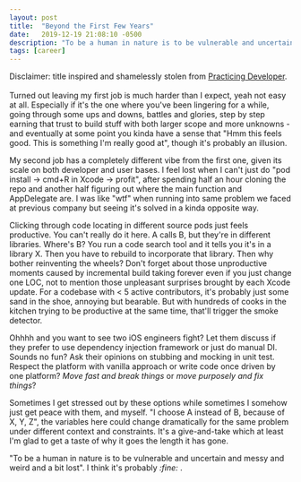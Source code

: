 ```yaml
---
layout: post
title:  "Beyond the First Few Years"
date:   2019-12-19 21:08:10 -0500
description: "To be a human in nature is to be vulnerable and uncertain and messy and weird and a bit los, same with leaving my first job."
tags: [career]
---
```

Disclaimer: title inspired and shamelessly stolen from [Practicing Developer](https://practicingdeveloper.com/2018/10/02/016-identity-beyond-the-first-few-years/).  
​  
Turned out leaving my first job is much harder than I expect, yeah not easy at all. Especially if it's the one where you've been lingering for a while, going through some ups and downs, battles and glories, step by step earning that trust to build stuff with both larger scope and more unknowns - and eventually at some point you kinda have a sense that "Hmm this feels good. This is something I'm really good at", though it's probably an illusion.  
  
My second job has a completely different vibe from the first one, given its scale on both developer and user bases. I feel lost when I can't just do "pod install -> cmd+R in Xcode -> profit", after spending half an hour cloning the repo and another half figuring out where the main function and AppDelegate are. I was like "wtf" when running into same problem we faced at previous company but seeing it's solved in a kinda opposite way.  
  
Clicking through code locating in different source pods just feels productive. You can't really do it here. A calls B, but they're in different libraries. Where's B? You run a code search tool and it tells you it's in a library X. Then you have to rebuild to incorporate that library. Then why bother reinventing the wheels? Don't forget about those unproductive moments caused by incremental build taking forever even if you just change one LOC, not to mention those unpleasant surprises brought by each Xcode update. For a codebase with < 5 active contributors, it's probably just some sand in the shoe, annoying but bearable. But with hundreds of cooks in the kitchen trying to be productive at the same time, that'll trigger the smoke detector.  
  
Ohhhh and you want to see two iOS engineers fight? Let them discuss if they prefer to use dependency injection framework or just do manual DI. Sounds no fun? Ask their opinions on stubbing and mocking in unit test. Respect the platform with vanilla approach or write code once driven by one platform? _Move fast and break things_ or _move purposely and fix things_?  
  
Sometimes I get stressed out by these options while sometimes I somehow just get peace with them, and myself. "I choose A instead of B, because of X, Y, Z", the variables here could change dramatically for the same problem under different context and constraints. It's a give-and-take which at least I'm glad to get a taste of why it goes the length it has gone.  
  
"To be a human in nature is to be vulnerable and uncertain and messy and weird and a bit lost". I think it's probably *:fine:* .

